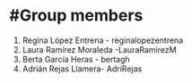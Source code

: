 #Group members
=================

1. Regina López Entrena - reginalopezentrena
2. Laura Ramírez Moraleda -LauraRamirezM
3. Berta García Heras - bertagh
4. Adrián Rejas Llamera- AdriRejas
